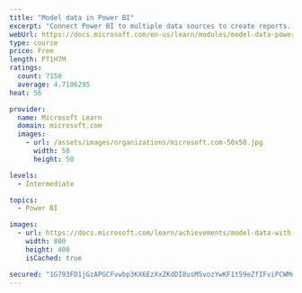 ```yaml
---
title: "Model data in Power BI"
excerpt: "Connect Power BI to multiple data sources to create reports. Define the relationship between your data sources."
webUrl: https://docs.microsoft.com/en-us/learn/modules/model-data-power-bi/
type: course
price: Free
length: PT1H7M
ratings:
  count: 7150
  average: 4.7106295
heat: 56

provider:
  name: Microsoft Learn
  domain: microsoft.com
  images:
    - url: /assets/images/organizations/microsoft.com-50x50.jpg
      width: 50
      height: 50

levels:
  - Intermediate

topics:
  - Power BI

images:
  - url: https://docs.microsoft.com/learn/achievements/model-data-with-power-bi-desktop-social.png
    width: 800
    height: 400
    isCached: true

secured: "1G793FD1jGzAPGCFvwbp3KX6EzXxZKdDI8usM5vozYwKF1t59eZfIFviPCWMnwkGKFz6t3Y/GPxtp10HGxY7DzmoAhB5VOh5ddaUo+Wo0FfwObs5XWEVdy5OHJnQU4YWUCBDWIUUkpZOJ9ezekYiyVe2kdf9Itlmyg+gqN3r5JWVlIgeqwwNWW0l/VKEMqA+yjH4+Y961LyPB0dCOy8LNMEihWh4OVqQYh9av8xFZjx+hcpKLsmjYpPltNNiHogwbIBRK0f8LiQKlFwPU2OEBxzRCS6+GYUoaygZAAA+q160PE6xTX71oi8oFUC5dNvzc6DGVvbjnrT3nQbO9oNuzXY3tGo5K5iaOoiaO8B6s5vMWTmQT7Y+6TOoqVf+7gFaTxq2wsMi3f6hk0mmy2Kv+bMf3BwldNm7D3TvCC+mP7c=;699aBve0VAW55y+ghNw8MQ=="
---
```


